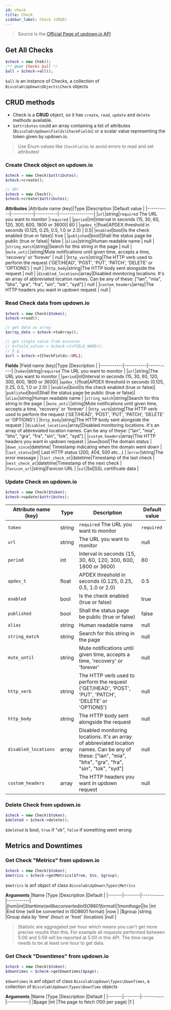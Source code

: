 ```yaml
---
id: check
title: Check
sidebar_label: Check (CRUD)
---
```

> Source is the <a href="https://updown.io/api" target="_blank">Official Page of updown.io API</a>
## Get All Checks
```php
$check = new Chek();
/** @var Checks $all */
$all = $check->all();
```

`$all` is an instance of Checks, a collection of `Biscolab\UpDown\Objects\Check` objects

## CRUD methods

* Check is a **CRUD** object, so it has `create`, `read`, `update` and `delete` methods available.
* `$attributes` could an array containing a list of attributes (`Biscolab\UpDown\Fields\CheckFields`) or a scalar value representing the token given by updown.io.  

>Use Enum values like `CheckFields` to avoid errors to read and set attributes!

### Create Check object on updown.io
```php
$check = new Check($attributes);
$check->create();

// OR!
$check = new Check();
$check->create($attributes);
```
**Attributes**
|Attribute name (key)|Type    |Description   |Default value |
|-----------|-----------|-----------|-----------------|
|`url`|string|`required` The URL you want to monitor |`required` |
|`period`|int|Interval in seconds (15, 30, 60, 120, 300, 600, 1800 or 3600)| 60 |
|`apdex_t`|float|APDEX threshold in seconds (0.125, 0.25, 0.5, 1.0 or 2.0) | 0.5|
|`enabled`|bool|Is the check enabled (true or false)| true |
|`published`|bool|Shall the status page be public (true or false)| false |
|`alias`|string|Human readable name | null |
|`string_match`|string|Search for this string in the page | null |
|`mute_until`|string|Mute notifications until given time, accepts a time, 'recovery' or 'forever' | null |
|`http_verb`|string|The HTTP verb used to perform the request ('GET/HEAD', 'POST', 'PUT', 'PATCH', 'DELETE' or 'OPTIONS') | null |
|`http_body`|string|The HTTP body sent alongside the request | null | 
|`disabled_locations`|array|Disabled monitoring locations. It's an array of abbreviated location names. Can be any of these: ["lan", "mia", "bhs", "gra", "fra", "sin", "tok", "syd"] | null |
|`custom_headers`|array|The HTTP headers you want in updown request | null |

### Read Check data from updown.io
```php
$check = new Check($token);
$check->read();

// get data as array
$array_data = $check->toArray();

// get single value from accessor
// $<field_value> = $check->{<FIELD_NAME>};
// E.g.:
$url = $check->{CheckFields::URL};
```
**Fields**
|Field name (key)|Type    |Description   |
|-----------|-----------|-----------|
|`token`|string|`required` The URL you want to monitor |
|`url`|string|The URL you want to monitor |
|`period`|int|Interval in seconds (15, 30, 60, 120, 300, 600, 1800 or 3600)|
|`apdex_t`|float|APDEX threshold in seconds (0.125, 0.25, 0.5, 1.0 or 2.0) |
|`enabled`|bool|Is the check enabled (true or false)|
|`published`|bool|Shall the status page be public (true or false)|
|`alias`|string|Human readable name |
|`string_match`|string|Search for this string in the page |
|`mute_until`|string|Mute notifications until given time, accepts a time, 'recovery' or 'forever' |
|`http_verb`|string|The HTTP verb used to perform the request ('GET/HEAD', 'POST', 'PUT', 'PATCH', 'DELETE' or 'OPTIONS') |
|`http_body`|string|The HTTP body sent alongside the request |
|`disabled_locations`|array|Disabled monitoring locations. It's an array of abbreviated location names. Can be any of these: ["lan", "mia", "bhs", "gra", "fra", "sin", "tok", "syd"] |
|`custom_headers`|array|The HTTP headers you want in updown request |
|`down`|bool|The domain status |
|`down_since`|datetime| Timestamp indicating when the domain went down |
|`last_status`|int| Last HTTP status (200, 404, 500 etc...) |
|`error`|string|The error message |
|`last_check_at`|datetime|Timestamp of the last check |
|`next_check_at`|datetime|Timestamp of the next check |
|`favicon_url`|string|Favicon URL |
|`ssl`|Ssl|SSL certificate data |

### Update Check on updown.io
```php
$check = new Check($token);
$check->update($attributes);
```
|Attribute name (key)|Type    |Description   |Default value |
|-----------|-----------|-----------|-----------------|
|`token`|string|`required` The URL you want to monitor |`required` |
|`url`|string|The URL you want to monitor |null|
|`period`|int|Interval in seconds (15, 30, 60, 120, 300, 600, 1800 or 3600)| 60 |
|`apdex_t`|float|APDEX threshold in seconds (0.125, 0.25, 0.5, 1.0 or 2.0) | 0.5|
|`enabled`|bool|Is the check enabled (true or false)| true |
|`published`|bool|Shall the status page be public (true or false)| false |
|`alias`|string|Human readable name | null |
|`string_match`|string|Search for this string in the page | null |
|`mute_until`|string|Mute notifications until given time, accepts a time, 'recovery' or 'forever' | null |
|`http_verb`|string|The HTTP verb used to perform the request ('GET/HEAD', 'POST', 'PUT', 'PATCH', 'DELETE' or 'OPTIONS') | null |
|`http_body`|string|The HTTP body sent alongside the request | null | 
|`disabled_locations`|array|Disabled monitoring locations. It's an array of abbreviated location names. Can be any of these: ["lan", "mia", "bhs", "gra", "fra", "sin", "tok", "syd"] | null |
|`custom_headers`|array|The HTTP headers you want in updown request | null |

### Delete Check from updown.io
```php
$check = new Check($token);
$deleted = $check->delete();
```
`$deleted` is bool, `true` if "ok", `false` if something went wrong

## Metrics and Downtimes
### Get Check "Metrics" from updown.io
```php
$check = new Check($token);
$metrics = $check->getMetrics($from, $to, $group);
```

`$metrics` is anf objact of class `Biscolab\UpDown\Types\Metrics`

**Arguments**
|Name   |Type   |Description   |Default    |
|-------|--------|-----------|-----------|
|$from  |int    |Start time (will be converted in ISO8601 format)    |1 month ago   |
|$to  |int    |End time (will be converted in ISO8601 format)    |now   |
|$group  |string    |Group data by 'time' (hour) or 'host' (location)    |null   |

>Statistic are aggregated per hour which means you can't get more precise results than this. For example all requests performed between 5:00 and 5:59 will be reported at 5:00 in this API. The time range needs to be at least one hour to get data.

### Get Check "Downtimes" from updown.io
```php
$check = new Check($token);
$downtimes = $check->getDowntimes($page);
```

`$downtimes` is anf objact of class `Biscolab\UpDown\Types\DownTimes`, a collection of `Biscolab\UpDown\Types\DownTime` objects 

**Arguments**
|Name   |Type   |Description   |Default    |
|-------|--------|-----------|-----------|
|$page  |int    |The page to fetch (100 per page)    |1   |